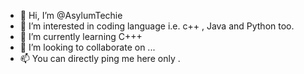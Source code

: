 - 👋 Hi, I’m @AsylumTechie
- 👀 I’m interested in coding language i.e. c++ , Java and Python too.
- 🌱 I’m currently learning C+++
- 💞️ I’m looking to collaborate on ...
- 📫 You can directly ping me here only .

<!---
AsylumTechie/AsylumTechie is a ✨ special ✨ repository because its `README.md` (this file) appears on your GitHub profile.
You can click the Preview link to take a look at your changes.
--->
